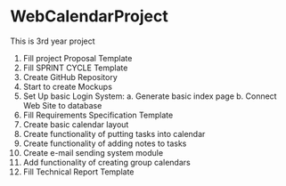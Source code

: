 # WebCalendarProject
This is 3rd year project

1.	Fill project Proposal Template
2.	Fill SPRINT CYCLE Template
3.	Create GitHub Repository
4.	Start to create Mockups
5.	Set Up basic Login System:
a.	Generate basic index page
b.	Connect Web Site to database
6.	Fill Requirements Specification Template
7.	Create basic calendar layout
8.	Create functionality of putting tasks into calendar
9.	Create functionality of adding notes to tasks
10.	Create e-mail sending system module
11.	Add functionality of creating group calendars
12.	Fill Technical Report Template
